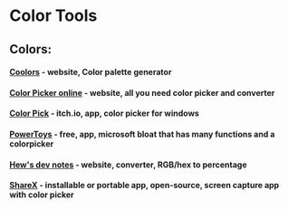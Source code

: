 # Color Tools

## Colors:

#### [Coolors](https://coolors.co/) - website, Color palette generator

#### [Color Picker online](https://imagecolorpicker.com/) - website, all you need color picker and converter

#### [Color Pick](https://pixelbyte.itch.io/color-pick) - itch.io, app, color picker for windows

#### [PowerToys](https://github.com/microsoft/PowerToys) - free, app, microsoft bloat that has many functions and a colorpicker

#### [Hew's dev notes](http://hewmc.blogspot.com/2012/12/rgb-to-percentage-converter.html) - website, converter, RGB/hex to percentage

#### [ShareX](https://getsharex.com/) - installable or portable app, open-source, screen capture app with color picker

